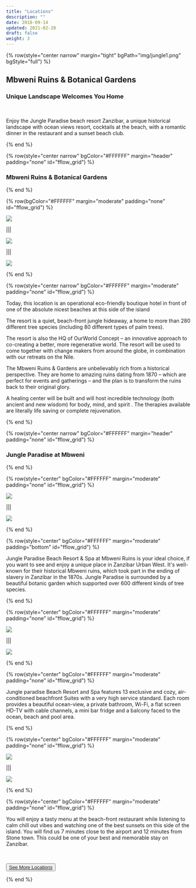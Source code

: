 ```yaml
---
title: "Locations"
description: ""
date: 2018-09-14
updated: 2021-02-20
draft: false
weight: 3
---
```

<!-- section 1 (JP) -->

{% row(style="center narrow" margin="tight" bgPath="img/jungle1.png" bgStyle="full") %}

<div class="bg-gray-200/50 py-4 px-4 rounded-md">

## Mbweni Ruins & Botanical Gardens

### Unique Landscape Welcomes You Home

<br>

Enjoy the Jungle Paradise beach resort Zanzibar, a unique historical landscape with ocean views resort, cocktails at the beach, with a romantic dinner in the restaurant and a sunset beach club.

</div>

{% end %}

<div class="container mx-auto">

<!-- section 0 (JP) -->

{% row(style="center narrow" bgColor="#FFFFFF" margin="header" padding="none" id="fflow_grid") %}

### Mbweni Ruins & Botanical Gardens

{% end %}

{% row(bgColor="#FFFFFF" margin="moderate" padding="none" id="fflow_grid") %}

![](img/jungle2.jpeg#mx-auto)

|||

![](img/jungle7.jpeg#mx-auto)

|||

![](img/jungle4.jpeg#mx-auto)

{% end %}

<!-- section 2 (JP) -->

{% row(style="center narrow" bgColor="#FFFFFF" margin="moderate" padding="none" id="fflow_grid") %}

Today, this location is an operational eco-friendly boutique hotel in front of one of the absolute nicest beaches at this side of the island

The resort is a quiet, beach-front jungle hideaway, a home to more than 280 different tree species (including 80  different types of palm trees).

The resort is also the HQ of OurWorld Concept – an innovative approach to co-creating a better, more regenerative world. The resort will be used to come together with change makers from around the globe, in combination with our retreats on the Nile.

The Mbweni Ruins & Gardens are unbelievably rich from a historical perspective. They are home to amazing ruins dating from 1870 – which are perfect for events and gatherings – and the plan is to transform the ruins back to their original glory.

A healing center will be built and will host incredible technology (both ancient and new wisdom) for body, mind, and spirit . The therapies available are literally life saving or complete rejuvenation. 
 

{% end %}


{% row(style="center narrow" bgColor="#FFFFFF" margin="header" padding="none" id="fflow_grid") %}

### Jungle Paradise at Mbweni

{% end %}

<!-- section 2 (JP) -->

{% row(style="center" bgColor="#FFFFFF" margin="moderate" padding="none" id="fflow_grid") %}

![](img/jungle5.jpeg#mx-auto)

|||

![](img/jungle6.jpeg#mx-auto)

{% end %}

{% row(style="center" bgColor="#FFFFFF" margin="moderate" padding="bottom" id="fflow_grid") %}


Jungle Paradise Beach Resort & Spa at Mbweni Ruins is your ideal choice, if you want to see and enjoy a unique place in Zanzibar Urban West. It's well-known for their historical Mbweni ruins, which took part in the ending of slavery in Zanzibar in the 1870s. Jungle Paradise is surrounded by a beautiful botanic garden which supported over 600 different kinds of tree species. 


{% end %}

{% row(style="center" bgColor="#FFFFFF" margin="moderate" padding="none" id="fflow_grid") %}

![](img/jungle9.jpeg#mx-auto)

|||

![](img/jungle8.jpeg#mx-auto)

{% end %}

{% row(style="center" bgColor="#FFFFFF" margin="moderate" padding="none" id="fflow_grid") %}


Jungle paradise Beach Resort and Spa features 13 exclusive and cozy, air-conditioned beachfront Suites with a very high service standard. Each room provides a beautiful ocean-view, a private bathroom, Wi-Fi, a flat screen HD-TV with cable channels, a mini bar fridge and a balcony faced to the ocean, beach and pool area.


{% end %}

{% row(style="center" bgColor="#FFFFFF" margin="moderate" padding="none" id="fflow_grid") %}

![](img/jungle10.jpeg#mx-auto)

|||

![](img/jungle11.jpeg#mx-auto)

{% end %}

{% row(style="center" bgColor="#FFFFFF" margin="moderate" padding="none" id="fflow_grid") %}


You will enjoy a tasty menu at the beach-front restaurant while listening to calm chill out vibes and watching one of the best sunsets on this side of the island. You will find us 7 minutes close to the airport and 12 minutes from Stone town. This could be one of your best and memorable stay on Zanzibar.


<br>

<button>[See More Locations](/locations)</button>

{% end %}


</div>